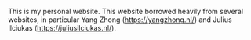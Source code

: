 This is my personal website. This website borrowed heavily from several websites, in particular Yang Zhong (<a href="https://yangzhong.nl/" target="_blank">https://yangzhong.nl/</a>) and Julius Ilciukas (<a href="https://juliusilciukas.nl/" target="_blank">https://juliusilciukas.nl/</a>).
